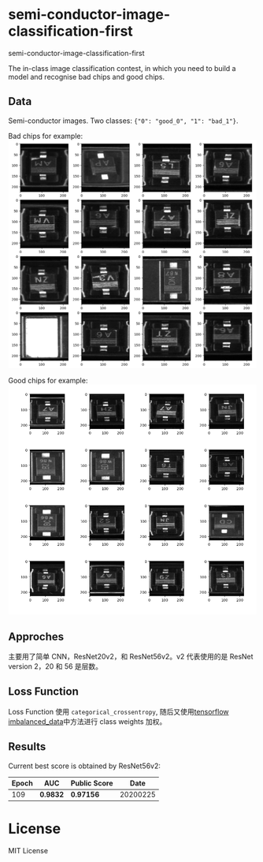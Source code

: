 # semi-conductor-image-classification-first

semi-conductor-image-classification-first

The in-class image classification contest, in which you need to build a model and recognise bad chips and good chips.

## Data

Semi-conductor images. Two classes: `{"0": "good_0", "1": "bad_1"}`.

Bad chips for example:
![](./fig/bad.png)

Good chips for example:
![](./fig/good.png)

## Approches

主要用了简单 CNN，ResNet20v2，和 ResNet56v2。v2 代表使用的是 ResNet version 2，20 和 56 是层数。

## Loss Function

Loss Function 使用 `categorical_crossentropy`, 随后又使用[tensorflow imbalanced_data](https://www.tensorflow.org/tutorials/structured_data/imbalanced_data)中方法进行 class weights 加权。

## Results

Current best score is obtained by ResNet56v2:

| Epoch | AUC        | Public Score | Date     |
| ----- | ---------- | ------------ | -------- |
| 109   | **0.9832** | **0.97156**  | 20200225 |

# License

MIT License

